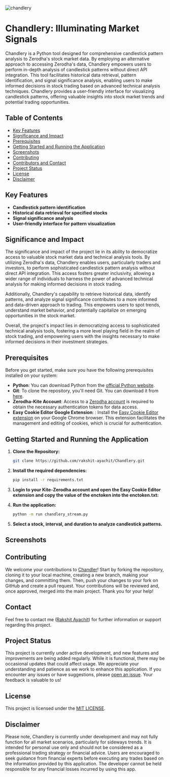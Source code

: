 
![chandlery](https://github.com/rakshit-ayachit/Chandlery/assets/129822642/465fbdc3-bb04-4dd4-b088-238dd4299dd6)

# Chandlery: Illuminating Market Signals

Chandlery is a Python tool designed for comprehensive candlestick pattern analysis to Zerodha's stock market data. By employing an alternative approach to accessing Zerodha's data, Chandlery empowers users to perform in-depth analysis of candlestick patterns without direct API integration. This tool facilitates historical data retrieval, pattern identification, and signal significance analysis, enabling users to make informed decisions in stock trading based on advanced technical analysis techniques. Chandlery provides a user-friendly interface for visualizing candlestick patterns, offering valuable insights into stock market trends and potential trading opportunities.

## Table of Contents

- [Key Features](#key-features)
- [Significance and Impact](#significance-and-impact)
- [Prerequisites](#prerequisites)
- [Getting Started and Running the Application](#getting-started-and-running-the-application)
- [Screenshots](#screenshots)
- [Contributing](#contributing)
- [Contributors and Contact](#contributors-and-contact)
- [Project Status](#project-status)
- [License](#license)
- [Disclaimer](#disclaimer)
  
## Key Features
- **Candlestick pattern identification**
- **Historical data retrieval for specified stocks**
- **Signal significance analysis**
- **User-friendly interface for pattern visualization**

## Significance and Impact
The significance and impact of the project lie in its ability to democratize access to valuable stock market data and technical analysis tools. By utilizing Zerodha's data, Chandlery enables users, particularly traders and investors, to perform sophisticated candlestick pattern analysis without direct API integration. This access fosters greater inclusivity, allowing a wider range of individuals to harness the power of advanced technical analysis for making informed decisions in stock trading.

Additionally, Chandlery's capability to retrieve historical data, identify patterns, and analyze signal significance contributes to a more informed and data-driven approach to trading. This empowers users to spot trends, understand market behavior, and potentially capitalize on emerging opportunities in the stock market.

Overall, the project's impact lies in democratizing access to sophisticated technical analysis tools, fostering a more level playing field in the realm of stock trading, and empowering users with the insights necessary to make informed decisions in their investment strategies.

## Prerequisites

Before you get started, make sure you have the following prerequisites installed on your system:

- **Python**: You can download Python from the [official Python website](https://www.python.org/downloads/).
- **Git**: To clone the repository, you'll need Git. You can download it from [here](https://git-scm.com/downloads).
- **Zerodha-Kite Account**: Access to a [Zerodha account](https://kite.zerodha.com/) is required to obtain the necessary authentication tokens for data access.
- **Easy Cookie Editor Google Extension**: : Install the [Easy Cookie Editor extension](https://chromewebstore.google.com/detail/easy-cookie-editor/lidhbccbajehjnpfjpnamoiemcnhhnki) on your Google Chrome browser. This extension facilitates the management and editing of cookies, which is crucial for authentication.

## Getting Started and Running the Application

1. **Clone the Repository:**
   ```bash
   git clone https://github.com/rakshit-ayachit/Chandlery.git

2. **Install the required dependencies:**
   ```bash
   pip install -r requirements.txt


3. **Login to your Kite-Zerodha account and open the Easy Cookie Editor extension and copy the value of the enctoken into the enctoken.txt:**

4. **Run the application:**
   ```bash
   python -m run chandlery_stream.py
5. **Select a stock, interval, and duration to analyze candlestick patterns.**

## Screenshots



## Contributing

 We welcome your contributions to [Chandler](https://github.com/rakshit-ayachit/Chandlery)! Start by forking the repository, cloning it to your local machine, creating a new branch, making your changes, and committing them. Then, push your changes to your fork on GitHub and create a pull request. Your contributions will be reviewed and, once approved, merged into the main project. Thank you for your help!

## Contact

Feel free to contact me ([Rakshit Ayachit](mailto:rakshit@ayachit@gmail.com)) for further information or support regarding this project.


## Project Status

This project is currently under active development, and new features and improvements are being added regularly. While it is functional, there may be occasional updates that could affect usage. We appreciate your understanding and patience as we work to enhance this application. If you encounter any issues or have suggestions, please [open an issue](https://github.com/rakshit-ayachit/Chandlery/issues). Your feedback is valuable to us!


## License

This project is licensed under the [MIT LICENSE](LICENSE).

## Disclaimer
Please note, Chandlery is currently under development and may not fully function for all market scenarios, particularly for sideways trends. It is intended for personal use only and should not be considered as a professional trading strategy or financial advice. Users are encouraged to seek guidance from financial experts before executing any trades based on the information provided by this application. The developer cannot be held responsible for any financial losses incurred by using this app.

       


